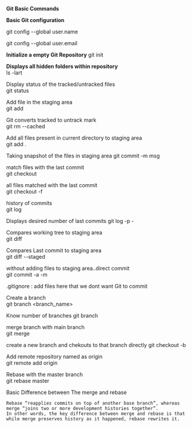 **Git Basic Commands**

**Basic Git configuration**

git config --global user.name <username>
  
git config --global user.email <email>

**Initialize a empty Git Repository**
git init 

**Displays all hidden folders within repository**  
ls -lart 

Display status of the tracked/untracked files  
git status 

Add file in the staging area  
git add <FILE> 

Git converts tracked to untrack mark  
git rm --cached <FILE> 
  
Add all files present in current directory to staging area  
git add . 

Taking snapshot of the files in staging area 
git commit -m msg 
  
match files with the last commit  
git checkout <FILE> 

all files matched with the last commit  
git checkout -f 

history of commits  
git log 
  
Displays desired number of last commits
git log -p -<number> 
  
Compares working tree to staging area  
git diff
  
Compares Last commit to staging area  
git diff --staged 
  
without adding files to staging area..direct commit  
git commit -a -m <msg> 

.gitignore : add files here that we dont want Git to commit
  
Create a branch  
git branch <branch_name>

Know number of branches
git branch
  
merge branch with main branch  
git merge <branchname> 
  
create a new branch and chekouts to that branch directly 
git checkout -b <newbranchname> 

Add remote repository named as origin  
git remote add origin <url> 

Rebase with the master branch  
git rebase master  
  
 Basic Difference between The merge and rebase
  
    Rebase “reapplies commits on top of another base branch”, whereas merge “joins two or more development histories together”. 
    In other words, the key difference between merge and rebase is that while merge preserves history as it happened, rebase rewrites it.
